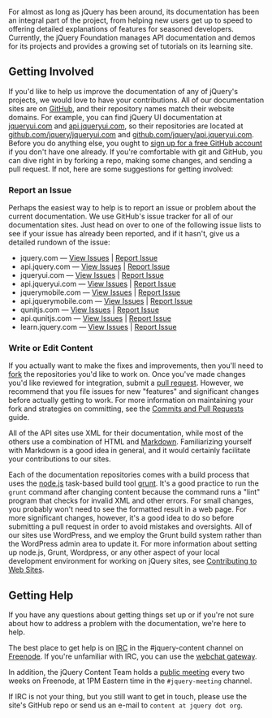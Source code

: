 <script>{
	"title": "Contributing to jQuery Foundation Documentation"
}</script>

For almost as long as jQuery has been around, its documentation has been an integral part of the project, from helping new users get up to speed to offering detailed explanations of features for seasoned developers. Currently, the jQuery Foundation manages API documentation and demos for its projects and provides a growing set of tutorials on its learning site.

## Getting Involved

If you'd like to help us improve the documentation of any of jQuery's projects, we would love to have your contributions. All of our documentation sites are on [GitHub](https://github.com/jquery), and their repository names match their website domains. For example, you can find jQuery UI documentation at [jqueryui.com](http://jqueryui.com) and [api.jqueryui.com](http://api.jqueryui.com), so their repositories are located at [github.com/jquery/jqueryui.com](https://github.com/jquery/jqueryui.com) and [github.com/jquery/api.jqueryui.com](https://github.com/jquery/api.jqueryui.com). Before you do anything else, you ought to [sign up for a free GitHub account](https://github.com/signup/free) if you don't have one already. If you're comfortable with git and GitHub, you can dive right in by forking a repo, making some changes, and sending a pull request. If not, here are some suggestions for getting involved:

### Report an Issue

Perhaps the easiest way to help is to report an issue or problem about the current documentation. We use GitHub's issue tracker for all of our documentation sites. Just head on over to one of the following issue lists to see if your issue has already been reported, and if it hasn't, give us a detailed rundown of the issue:

* jquery.com — [View Issues](https://github.com/jquery/jquery.com/issues) | [Report Issue](https://github.com/jquery/jquery.com/issues/new)
* api.jquery.com — [View Issues](https://github.com/jquery/api.jquery.com/issues) | [Report Issue](https://github.com/jquery/api.jquery.com/issues/new)
* jqueryui.com — [View Issues](https://github.com/jquery/jqueryui.com/issues) | [Report Issue](https://github.com/jquery/jqueryui.com/issues/new)
* api.jqueryui.com — [View Issues](https://github.com/jquery/api.jqueryui.com/issues) | [Report Issue](https://github.com/jquery/api.jqueryui.com/issues/new)
* jquerymobile.com — [View Issues](https://github.com/jquery/jquerymobile.com/issues) | [Report Issue](https://github.com/jquery/jquerymobile.com/issues/new)
* api.jquerymobile.com — [View Issues](https://github.com/jquery/api.jquerymobile.com/issues) | [Report Issue](https://github.com/jquery/api.jquerymobile.com/issues/new)
* qunitjs.com — [View Issues](https://github.com/jquery/qunitjs.com/issues) | [Report Issue](https://github.com/jquery/qunitjs.com/issues/new)
* api.qunitjs.com — [View Issues](https://github.com/jquery/api.qunitjs.com/issues) | [Report Issue](https://github.com/jquery/api.qunitjs.com/issues/new)
* learn.jquery.com — [View Issues](https://github.com/jquery/learn.jquery.com/issues) | [Report Issue](https://github.com/jquery/learn.jquery.com/issues/new)

### Write or Edit Content

If you actually want to make the fixes and improvements, then
you'll need to [fork](https://help.github.com/articles/fork-a-repo) the
repositories you'd like to work on. Once you've made changes you'd like
reviewed for integration, submit a [pull
request](http://help.github.com/send-pull-requests/). However, we recommend
that you file issues for new "features" and significant changes before actually
getting to work. For more information on maintaining your fork and strategies on
committing, see the [Commits and Pull Requests](/commits-and-pull-requests/)
guide.

All of the API sites use XML for their documentation, while most of the others
use a combination of HTML and [Markdown](http://en.wikipedia.org/wiki/Markdown).
Familiarizing yourself with Markdown is a good idea in general, and it would
certainly facilitate your contributions to our sites.

Each of the documentation repositories comes with a build process that uses the
[node.js](http://nodejs.org) task-based build tool [grunt](http://gruntjs.com).
It's a good practice to run the `grunt` command after changing content because
the command runs a "lint" program that checks for invalid XML and other errors.
For small changes, you probably won't need to see the formatted result in a web
page. For more significant changes, however, it's a good idea to do so before
submitting a pull request in order to avoid mistakes and oversights. All of our
sites use WordPress, and we employ the Grunt build system rather than the
WordPress admin area to update it. For more information about setting up
node.js, Grunt, Wordpress, or any other aspect of your local development
environment for working on jQuery sites, see
[Contributing to Web Sites](/web-sites/).


## Getting Help

If you have any questions about getting things set up or if you're not sure about how to address a problem with the documentation, we're here to help.

The best place to get help is on [IRC](http://en.wikipedia.org/wiki/Internet_Relay_Chat) in the #jquery-content
channel on [Freenode](http://freenode.net). If you're unfamiliar with IRC, you can use the [webchat gateway](http://webchat.freenode.net/).

In addition, the jQuery Content Team holds a [public meeting](http://jquery.org/meeting/) every two weeks on Freenode, at 1PM Eastern time in the `#jquery-meeting` channel.

If IRC is not your thing, but you still want to get in touch, please use the site's GitHub repo or send us an e-mail to `content at jquery dot org`.
